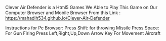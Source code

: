 Clever Air Defender is a Html5 Games 
We Able to Play This Game on Our Computer Browser and Mobile Browser
From this Link : https://mahadih534.github.io/Clever-Air-Defender

Instructions for Pc Browser:
Press Shift: for throwing Missile
Press Space: For Gun Firing 
Press Left,Right,Up,Down Arrow Key For Movement Aircraft


